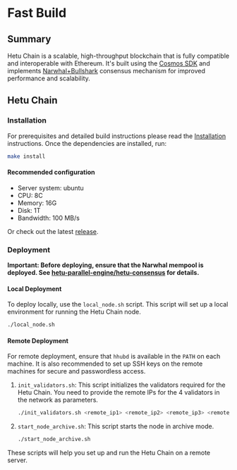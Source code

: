 # Fast Build
## **Summary**
Hetu Chain is a scalable, high-throughput blockchain that is fully compatible and interoperable with Ethereum.
It's built using the [Cosmos SDK](https://github.com/cosmos/cosmos-sdk/) and implements
[Narwhal+Bullshark](https://github.com/MystenLabs/narwhal) consensus mechanism
for improved performance and scalability.

## Hetu Chain

### Installation

For prerequisites and detailed build instructions
please read the [Installation](https://docs.hetu.org/protocol/hetu-cli) instructions.
Once the dependencies are installed, run:

```bash
make install
```


#### Recommended configuration

- Server system: ubuntu
- CPU: 8C
- Memory: 16G
- Disk: 1T
- Bandwidth: 100 MB/s

Or check out the latest [release](https://github.com/hetu-project/hetu/releases).

###  Deployment

**Important: Before deploying, ensure that the Narwhal mempool is deployed. See [hetu-parallel-engine/hetu-consensus](https://github.com/hetu-project/hetu-parallel-engine/tree/main/hetu-consensus) for details.**

#### Local Deployment

To deploy locally, use the `local_node.sh` script. This script will set up a local environment for running the Hetu Chain node.

```bash
./local_node.sh
```

#### Remote Deployment

For remote deployment, ensure that `hhubd` is available in the `PATH` on each machine. It is also recommended to set up SSH keys on the remote machines for secure and passwordless access.

1. `init_validators.sh`: This script initializes the validators required for the Hetu Chain. You need to provide the remote IPs for the 4 validators in the network as parameters.

   ```bash
   ./init_validators.sh <remote_ip1> <remote_ip2> <remote_ip3> <remote_ip4>
   ```

2. `start_node_archive.sh`: This script starts the node in archive mode.

   ```bash
   ./start_node_archive.sh
   ```

These scripts will help you set up and run the Hetu Chain on a remote server.